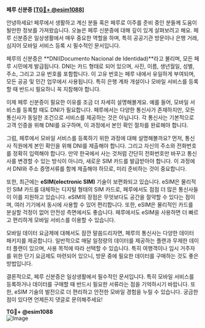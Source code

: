 **페루 신분증 [[TG💪+ @esim1088](https://t.me/s/esim1088)]**

안녕하세요! 페루에서 생활하고 계신 분들 혹은 페루로 이주를 준비 중인 분들께 도움이 될만한 정보를 가져왔습니다. 오늘은 페루 신분증에 대해 깊이 있게 살펴보려고 해요. 페루 신분증은 일상생활에서 매우 중요한 역할을 하며, 특히 공공기관 방문이나 은행 거래, 심지어 모바일 서비스 등록 시 필수적인 문서입니다.

페루의 신분증은 **DNI(Documento Nacional de Identidad)**라고 불리며, 모든 페루 시민에게 발급됩니다. DNI는 카드 형태로 되어 있으며, 사진, 이름, 생년월일, 성별, 주소, 그리고 고유 번호를 포함합니다. 이 고유 번호는 페루 내에서 유일하게 부여되며, 모든 공공 및 민간 업무에서 사용됩니다. 특히 은행 계좌 개설이나 모바일 서비스를 등록할 때 반드시 필요하니 꼭 지참해야 합니다.

이제 페루 신분증이 필요한 이유를 조금 더 자세히 설명해볼게요. 예를 들어, 모바일 서비스를 등록할 때도 DNI가 필요합니다. 페루에서는 다양한 통신사가 존재하지만, 모든 통신사가 동일한 조건으로 서비스를 제공하는 것은 아닙니다. 각 통신사는 기본적으로 고객 인증을 위해 DNI를 요구하며, 이 과정에서 본인 확인 절차를 완료해야 합니다.

그럼, 페루에서 모바일 서비스를 등록하기 위한 과정에 대해 설명해볼까요? 먼저, 통신사 직원에게 본인 확인을 위해 DNI를 제출해야 합니다. 그리고 자신의 주소와 전화번호를 정확히 입력해야 합니다. 만약 한국에서 사는 것처럼 간단히 전화번호만 바꾸고 통신사를 변경할 수 있는 방식이 아니라, 새로운 SIM 카드를 발급받아야 합니다. 이 과정에서 DNI와 주소 증명서류를 함께 제출해야 하므로, 미리 준비하는 것이 중요합니다.

또한, 최근에는 **eSIM(electronic SIM)** 기술이 보편화되고 있습니다. eSIM은 물리적인 SIM 카드를 대체하는 디지털 형태의 SIM 카드로, 페루에서도 점점 더 많은 통신사들이 이를 지원하고 있습니다. eSIM의 장점은 무엇보다도 공간을 절약할 수 있다는 점이며, 여러 기기에서 동시에 사용할 수 있어 편리합니다. 또한, eSIM은 물리적인 카드를 분실할 걱정이 없어 안전성 측면에서도 좋습니다. 페루에서도 eSIM을 사용하면 더 빠르고 편리하게 모바일 서비스를 이용할 수 있습니다.

모바일 데이터 요금제에 대해서도 잠깐 말씀드리자면, 페루의 통신사는 다양한 데이터 패키지를 제공합니다. 일반적으로 매달 일정량의 데이터를 제공하는 플랜과 무제한 데이터 플랜이 있으며, 사용 목적에 따라 선택할 수 있습니다. 특히 여행객이나 임시 거주자를 위한 단기 요금제도 마련되어 있으니, 방문 중에 필요한 데이터를 구매하는 것도 좋은 방법입니다.

결론적으로, 페루 신분증은 일상생활에서 필수적인 문서입니다. 특히 모바일 서비스를 등록하거나 데이터를 구매할 때 반드시 필요한 서류라는 점을 기억하시기 바랍니다. 또한, eSIM 기술의 발전으로 더 편리하고 안전한 모바일 경험을 누릴 수 있습니다. 궁금한 점이 있다면 언제든지 댓글로 문의해주세요!

**TG💪+ @esim1088**  
![Image](https://i.postimg.cc/Y0z9fWf4/image.png)